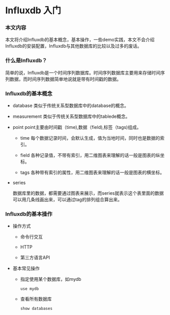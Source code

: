 #  Influxdb 入门

### 本文内容

本文将介绍Influxdb的基本概念，基本操作，一些demo实践，本文不会介绍Influxdb的安装配置，Influxdb与其他数据库的比较以及过多的废话。

### 什么是Influxdb？

简单的说，Influxdb是一个时间序列数据库。时间序列数据库主要用来存储时间序列数据，而时间序列数据简单地说就是带有时间戳的数据。

### Influxdb的基本概念

+ database
  类似于传统关系型数据库中的database的概念。

+ measurement
     类似于传统关系型数据库中的tablede概念。

+ point
     point主要由时间戳（time),数据（field),标签（tags)组成。
     - time 
       每个数据记录时间，会默认生成，值为当地时间，同时也是数据的索引。

     - field
       各种记录值，不带有索引，用二维图表来理解的话一般是图表的纵坐标。

     - tags
       各种带有索引的属性，用二维图表来理解的话一般是图表的横坐标。

+ series

     数据库里的数据，都需要通过图表来展示，而series就表示这个表里面的数据可以用几条线画出来，可以通过tag的排列组合算出来。

### Influxdb的基本操作

+ 操作方式

  - 命令行交互

  - HTTP 

  - 第三方语言API

+ 基本常见操作

  - 指定使用某个数据库，如mydb
    ```
    use mydb
    ```
  - 查看所有数据库
 	```
 	show databases
 	```




    

  

  

  







